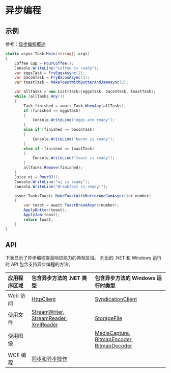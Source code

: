 # 异步编程

## 示例

参考：[异步编程概述](https://docs.microsoft.com/zh-cn/dotnet/csharp/programming-guide/concepts/async/)

```csharp
static async Task Main(string[] args)
{
    Coffee cup = PourCoffee();
    Console.WriteLine("coffee is ready");
    var eggsTask = FryEggsAsync(2);
    var baconTask = FryBaconAsync(3);
    var toastTask = MakeToastWithButterAndJamAsync(2);

    var allTasks = new List<Task>{eggsTask, baconTask, toastTask};
    while (allTasks.Any())
    {
        Task finished = await Task.WhenAny(allTasks);
        if (finished == eggsTask)
        {
            Console.WriteLine("eggs are ready");
        }
        else if (finished == baconTask)
        {
            Console.WriteLine("bacon is ready");
        }
        else if (finished == toastTask)
        {
            Console.WriteLine("toast is ready");
        }
        allTasks.Remove(finished);
    }
    Juice oj = PourOJ();
    Console.WriteLine("oj is ready");
    Console.WriteLine("Breakfast is ready!");

    async Task<Toast> MakeToastWithButterAndJamAsync(int number)
    {
        var toast = await ToastBreadAsync(number);
        ApplyButter(toast);
        ApplyJam(toast);
        return toast;
    }
}
```

## API

下表显示了异步编程提高响应能力的典型区域。 列出的 .NET 和 Windows 运行时 API 包含支持异步编程的方法。

| 应用程序区域 | 包含异步方法的 .NET 类型                                     | 包含异步方法的 Windows 运行时类型                            |
| :----------- | :----------------------------------------------------------- | :----------------------------------------------------------- |
| Web 访问     | [HttpClient](https://docs.microsoft.com/zh-cn/dotnet/api/system.net.http.httpclient) | [SyndicationClient](https://docs.microsoft.com/zh-cn/uwp/api/windows.web.syndication.syndicationclient) |
| 使用文件     | [StreamWriter](https://docs.microsoft.com/zh-cn/dotnet/api/system.io.streamwriter), [StreamReader](https://docs.microsoft.com/zh-cn/dotnet/api/system.io.streamreader), [XmlReader](https://docs.microsoft.com/zh-cn/dotnet/api/system.xml.xmlreader) | [StorageFile](https://docs.microsoft.com/zh-cn/uwp/api/windows.storage.storagefile) |
| 使用图像     |                                                              | [MediaCapture](https://docs.microsoft.com/zh-cn/uwp/api/windows.media.capture.mediacapture), [BitmapEncoder](https://docs.microsoft.com/zh-cn/uwp/api/windows.graphics.imaging.bitmapencoder), [BitmapDecoder](https://docs.microsoft.com/zh-cn/uwp/api/windows.graphics.imaging.bitmapdecoder) |
| WCF 编程     | [同步和异步操作](https://docs.microsoft.com/zh-cn/dotnet/framework/wcf/synchronous-and-asynchronous-operations) |                                                              |